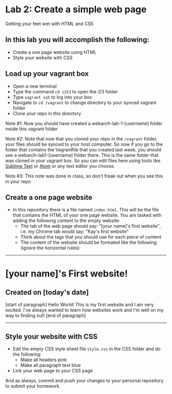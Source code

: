 # Lab 2: Create a simple web page
Getting your feet wet with HTML and CSS

## In this lab you will accomplish the following:
 - Create a one page website using HTML
 - Style your website with CSS
 
## Load up your vagrant box
 - Open a new terminal
 - Type the command ```cd i253``` to open the i23 folder
 - Type ```vagrant ssh``` to log into your box
 - Navigate to ```cd /vagrant``` to change directory to your synced vagrant folder
 - Clone your repo in this directory
 
Note \#1: Now you should have created a webarch-lab-1-\[username\] folder inside this vagrant folder

Note \#2: Note that now that you cloned your repo in the ```/vagrant``` folder, your files should be synced to your host computer. So now if you go to the folder that contains the Vagrantfile that you created last week, you should see a webarch-lab1-\[username\] folder there. This is the same folder that was cloned in your vagrant box. So you can edit files here using tools like [Sublime Text](https://www.sublimetext.com/) or [Atom](https://atom.io) or any text editor you choose.

Note \#3: This note was done in class, so don't freak out when you see this in your repo

## Create a one page website
 - In this repository there is a file named `index.html`. This will be the file that contains the HTML of your one page website. You are tasked with adding the following content to the empty website:
   - The tab of the web page should say: "[your name]'s first website", i.e. my Chrome tab would say: "Kay's first website"
   	- Think about the tags that you should use for each piece of content
    - The content of the website should be formated like the following (ignore the horizontal rules):

---
# [your name]'s First website!
## Created on [today's date]

[start of paragraph]
    	Hello World! This is my first website and I am very excited. I've always wanted to learn how websites work and I'm well on my way to finding out!
[end of paragraph]

---

## Style your website with CSS
 - Edit the empty CSS style sheet file `style.css` in the CSS folder and do the following:
 	- Make all headers pink
 	- Make all paragraph text blue
 - Link your web page to your CSS page

And as always, commit and push your changes to your personal repository to submit your homework.



